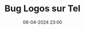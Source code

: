 ---
layout: ../../../layouts/Actu.astro
date : "06-04-2024 23:00"

title: "Bug Logos sur Tel"

auteur :
  - lettres
  - sse

image : "/assets/fildactus/evenements/04-06-parismus.jpg"

source : ""
---